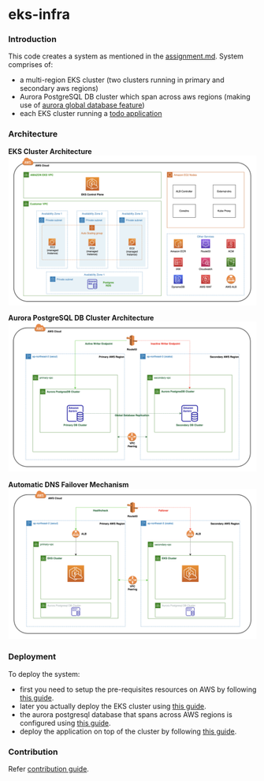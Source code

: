 # eks-infra

### Introduction

This code creates a system as mentioned in the [assignment.md](ASSIGNMENT.md). System comprises of:
- a multi-region EKS cluster (two clusters running in primary and secondary aws regions)
- Aurora PostgreSQL DB cluster which span across aws regions (making use of [aurora global database feature](https://aws.amazon.com/rds/aurora/global-database/))
- each EKS cluster running a [todo application](https://github.com/milindchawre/todo/tree/multi-region)

### Architecture
**EKS Cluster Architecture**
![EKS-Setup](images/AWS-EKS-Setup.png)

**Aurora PostgreSQL DB Cluster Architecture**
![Aurora-DB](images/AWS-Aurora-Postgresql-DB.drawio.png)

**Automatic DNS Failover Mechanism**
![dns-failover](images/AWS-Route53-failover-setup.drawio.png)

### Deployment
To deploy the system:
- first you need to setup the pre-requisites resources on AWS by following [this guide](infrastructure/pre-requisites/README.md).
- later you actually deploy the EKS cluster using [this guide](infrastructure/eks-setup/README.md).
- the aurora postgresql database that spans across AWS regions is configured using [this guide](infrastructure/db-setup/README.md).
- deploy the application on top of the cluster by following [this guide](https://github.com/milindchawre/todo/blob/multi-region/README.md).

### Contribution
Refer [contribution guide](contributing.md).
